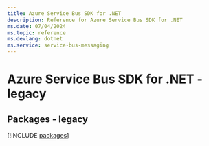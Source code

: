 ```yaml
---
title: Azure Service Bus SDK for .NET
description: Reference for Azure Service Bus SDK for .NET
ms.date: 07/04/2024
ms.topic: reference
ms.devlang: dotnet
ms.service: service-bus-messaging
---
```

# Azure Service Bus SDK for .NET - legacy
## Packages - legacy
[!INCLUDE [packages](service-bus-index.md)]